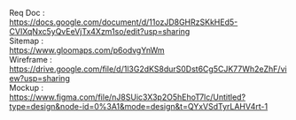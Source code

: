 Req Doc : <br>https://docs.google.com/document/d/11ozJD8GHRzSKkHEd5-CVIXqNxc5yQvEeVjTx4Xzm1so/edit?usp=sharing<br>
Sitemap : <br>https://www.gloomaps.com/p6odvgYnWm<br>
Wireframe : <br>https://drive.google.com/file/d/1l3G2dKS8durS0Dst6Cg5CJK77Wh2eZhF/view?usp=sharing<br>
Mockup : <br>https://www.figma.com/file/nJ8SUic3X3p2O5hEhoT7lc/Untitled?type=design&node-id=0%3A1&mode=design&t=QYxVSdTyrLAHV4rt-1
